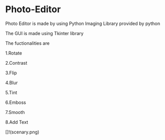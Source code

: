 # Photo-Editor

Photo Editor is made by using Python Imaging Library provided by python

The GUI is made using Tkinter library

The fuctionalities are

1.Rotate

2.Contrast

3.Flip

4.Blur

5.Tint

6.Emboss

7.Smooth

8.Add Text

[]!(scenary.png)
